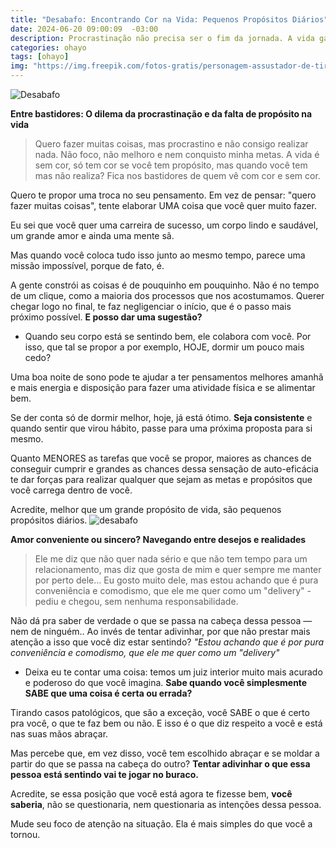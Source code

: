```yaml
---
title: "Desabafo: Encontrando Cor na Vida: Pequenos Propósitos Diários"
date: 2024-06-20 09:00:09  -03:00
description: Procrastinação não precisa ser o fim da jornada. A vida ganha sentido a cada passo firme.
categories: ohayo
tags: [ohayo]
img: "https://img.freepik.com/fotos-gratis/personagem-assustador-de-tiro-completo-posando_23-2150701228.jpg?w=826"
---
```


![Desabafo](https://cdn.jsdelivr.net/gh/geanramos/files/img/desabafo.png)

**Entre bastidores: O dilema da procrastinação e da falta de propósito na vida**
> Quero fazer muitas coisas, mas procrastino e não consigo realizar nada. Não foco, não melhoro e nem conquisto minha metas. A vida é sem
> cor, só tem cor se você tem propósito, mas quando você tem mas não
> realiza? Fica nos bastidores de quem vê com cor e sem cor.

Quero te propor uma troca no seu pensamento. Em vez de pensar: "quero fazer muitas coisas", tente elaborar UMA coisa que você quer muito fazer.

Eu sei que você quer uma carreira de sucesso, um corpo lindo e saudável, um grande amor e ainda uma mente sã.

Mas quando você coloca tudo isso junto ao mesmo tempo, parece uma missão impossível, porque de fato, é.

A gente constrói as coisas é de pouquinho em pouquinho. Não é no tempo de um clique, como a maioria dos processos que nos acostumamos. Querer chegar logo no final, te faz negligenciar o início, que é o passo mais próximo possível.  **E posso dar uma sugestão?**

-   Quando seu corpo está se sentindo bem, ele colabora com você. Por isso, que tal se propor a por exemplo, HOJE, dormir um pouco mais cedo?
    

Uma boa noite de sono pode te ajudar a ter pensamentos melhores amanhã e mais energia e disposição para fazer uma atividade física e se alimentar bem.

Se der conta só de dormir melhor, hoje, já está ótimo.  **Seja consistente**  e quando sentir que virou hábito, passe para uma próxima proposta para si mesmo.

Quanto MENORES as tarefas que você se propor, maiores as chances de conseguir cumprir e grandes as chances dessa sensação de auto-eficácia te dar forças para realizar qualquer que sejam as metas e propósitos que você carrega dentro de você.

Acredite, melhor que um grande propósito de vida, são pequenos propósitos diários.
![desabafo](https://cdn.jsdelivr.net/gh/geanramos/files/img/desabafo.png)

**Amor conveniente ou sincero? Navegando entre desejos e realidades**

> Ele me diz que não quer nada sério e que não tem tempo para um relacionamento, mas diz que gosta de mim e quer sempre me manter por
> perto dele… Eu gosto muito dele, mas estou achando que é pura
> conveniência e comodismo, que ele me quer como um "delivery" - pediu e
> chegou, sem nenhuma responsabilidade.

Não dá pra saber de verdade o que se passa na cabeça dessa pessoa — nem de ninguém.. Ao invés de tentar adivinhar, por que não prestar mais atenção a isso que você diz estar sentindo?  _"Estou achando que é por pura conveniência e comodismo, que ele me quer como um "delivery"_

-   Deixa eu te contar uma coisa: temos um juiz interior muito mais acurado e poderoso do que você imagina.  **Sabe quando você simplesmente SABE que uma coisa é certa ou errada?**
    

Tirando casos patológicos, que são a exceção, você SABE o que é certo pra você, o que te faz bem ou não. E isso é o que diz respeito a você e está nas suas mãos abraçar.

Mas percebe que, em vez disso, você tem escolhido abraçar e se moldar a partir do que se passa na cabeça do outro?  **Tentar adivinhar o que essa pessoa está sentindo vai te jogar no buraco.**

Acredite, se essa posição que você está agora te fizesse bem,  **você saberia**, não se questionaria, nem questionaria as intenções dessa pessoa.

Mude seu foco de atenção na situação. Ela é mais simples do que você a tornou.